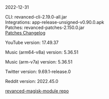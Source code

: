 2022-12-31
  
CLI: revanced-cli-2.19.0-all.jar  
Integrations: app-release-unsigned-v0.90.0.apk  
Patches: revanced-patches-2.150.0.jar  
[Patches Changelog](https://github.com/revanced/revanced-patches/releases/tag/v2.150.0)  

YouTube version: 17.49.37  

Music (arm64-v8a) version: 5.36.51  

Music (arm-v7a) version: 5.36.51  

Twitter version: 9.69.1-release.0  

Reddit version: 2022.45.0  

[revanced-magisk-module repo](https://github.com/j-hc/revanced-magisk-module)
